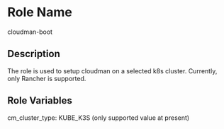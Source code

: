 Role Name
=========
cloudman-boot

Description
-----------
The role is used to setup cloudman on a selected k8s cluster.
Currently, only Rancher is supported.

Role Variables
--------------
cm_cluster_type: KUBE_K3S (only supported value at present)
